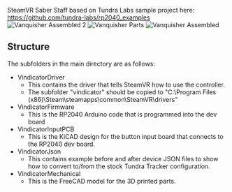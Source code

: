 SteamVR Saber Staff based on Tundra Labs sample project here: https://github.com/tundra-labs/rp2040_examples
![Vanquisher Assembled 2](https://github.com/user-attachments/assets/0007c737-b644-44b9-bd75-c91b9fe821d6)
![Vanquisher Parts](https://github.com/user-attachments/assets/524e640e-56ec-4427-9a9f-e16506df9018)
![Vanquisher Assembled](https://github.com/user-attachments/assets/a8963114-0400-49d0-bbd0-622c49ecac14)

## Structure
The subfolders in the main directory are as follows:
* VindicatorDriver
    * This contains the driver that tells SteamVR how to use the controller.
    * The subfolder "vindicator" should be copied to "C:\Program Files (x86)\Steam\steamapps\common\SteamVR\drivers"
* VindicatorFirmware
    * This is the RP2040 Arduino code that is programmed into the dev board
* VindicatorInputPCB
    * This is the KiCAD design for the button input board that connects to the RP2040 dev board.
* VindicatorJson
    * This contains example before and after device JSON files to show how to convert to/from the stock Tundra Tracker configuration. 
* VindicatorMechanical
    * This is the FreeCAD model for the 3D printed parts.
